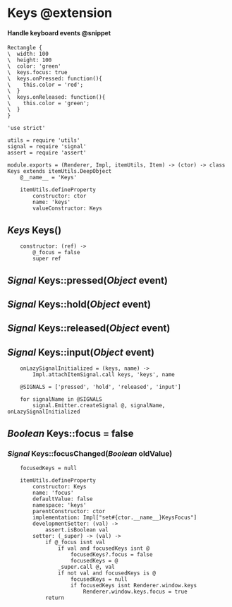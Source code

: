 Keys @extension
===============

#### Handle keyboard events @snippet

```style
Rectangle {
\  width: 100
\  height: 100
\  color: 'green'
\  keys.focus: true
\  keys.onPressed: function(){
\    this.color = 'red';
\  }
\  keys.onReleased: function(){
\    this.color = 'green';
\  }
}
```

	'use strict'

	utils = require 'utils'
	signal = require 'signal'
	assert = require 'assert'

	module.exports = (Renderer, Impl, itemUtils, Item) -> (ctor) -> class Keys extends itemUtils.DeepObject
		@__name__ = 'Keys'

		itemUtils.defineProperty
			constructor: ctor
			name: 'keys'
			valueConstructor: Keys

*Keys* Keys()
-------------

		constructor: (ref) ->
			@_focus = false
			super ref

*Signal* Keys::pressed(*Object* event)
--------------------------------------

*Signal* Keys::hold(*Object* event)
-----------------------------------

*Signal* Keys::released(*Object* event)
---------------------------------------

*Signal* Keys::input(*Object* event)
------------------------------------

		onLazySignalInitialized = (keys, name) ->
			Impl.attachItemSignal.call keys, 'keys', name

		@SIGNALS = ['pressed', 'hold', 'released', 'input']

		for signalName in @SIGNALS
			signal.Emitter.createSignal @, signalName, onLazySignalInitialized

*Boolean* Keys::focus = false
-----------------------------

### *Signal* Keys::focusChanged(*Boolean* oldValue)

		focusedKeys = null

		itemUtils.defineProperty
			constructor: Keys
			name: 'focus'
			defaultValue: false
			namespace: 'keys'
			parentConstructor: ctor
			implementation: Impl["set#{ctor.__name__}KeysFocus"]
			developmentSetter: (val) ->
				assert.isBoolean val
			setter: (_super) -> (val) ->
				if @_focus isnt val
					if val and focusedKeys isnt @
						focusedKeys?.focus = false
						focusedKeys = @
					_super.call @, val
					if not val and focusedKeys is @
						focusedKeys = null
						if focusedKeys isnt Renderer.window.keys
							Renderer.window.keys.focus = true
				return
